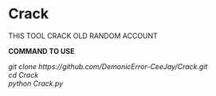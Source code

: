 # Crack
<p>THIS TOOL CRACK OLD RANDOM ACCOUNT</p>
<p><b>COMMAND TO USE</b></p>
<p><i>
	git clone https://github.com/DemonicError-CeeJay/Crack.git
	<br>
	cd Crack
	<br>python Crack.py
</p>
